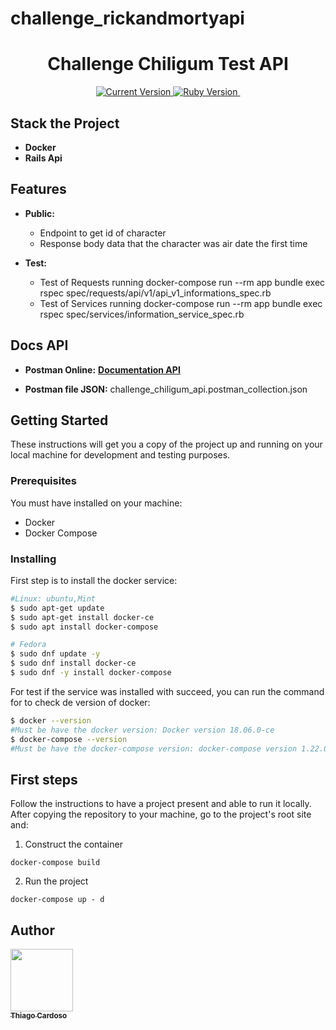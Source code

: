 # challenge_rickandmortyapi

<h1 align="center">Challenge Chiligum Test API</h1>

<p align="center">
  <a href="https://github.com/tiagoleal/coin_conversion">
    <img alt="Current Version" src="https://img.shields.io/badge/version-1.0.0 -blue.svg">
  </a>
  <a href="https://ruby-doc.org/core-2.7.1/">
    <img alt="Ruby Version" src="https://img.shields.io/badge/Ruby-2.7.1 -brightgreen.svg" target="_blank">
  </a>
  <a href="https://edgeguides.rubyonrails.org/6_0_release_notes.html">
    <img alt="" src="https://img.shields.io/badge/Rails-~> 6.0.2-blue.svg" target="_blank">
  </a>
</p>


## Stack the Project

- **Docker**
- **Rails Api**

## Features

- **Public:** 
   - Endpoint to get id of character
   - Response body data that the character was air date the first time

- **Test:** 
    - Test of Requests running docker-compose run --rm app bundle exec rspec spec/requests/api/v1/api_v1_informations_spec.rb
    - Test of Services running docker-compose run --rm app bundle exec rspec spec/services/information_service_spec.rb
    
## Docs API

  - **Postman Online:** [<b>Documentation API</b>](https://documenter.getpostman.com/view/2339597/TVmJhya9)

  - **Postman file JSON:** challenge_chiligum_api.postman_collection.json
  
  
## Getting Started

These instructions will get you a copy of the project up and running on your local machine for development and testing purposes.

### Prerequisites

You must have installed on your machine:

- Docker
- Docker Compose

### Installing

First step is to install the docker service:

```bash
#Linux: ubuntu,Mint
$ sudo apt-get update
$ sudo apt-get install docker-ce
$ sudo apt install docker-compose

# Fedora
$ sudo dnf update -y
$ sudo dnf install docker-ce
$ sudo dnf -y install docker-compose
```

For test if the service was installed with succeed, you can run the command for to check de version of docker:

```bash
$ docker --version
#Must be have the docker version: Docker version 18.06.0-ce
$ docker-compose --version
#Must be have the docker-compose version: docker-compose version 1.22.0
```

## First steps

Follow the instructions to have a project present and able to run it locally.
After copying the repository to your machine, go to the project's root site and:

1.  Construct the container

```
docker-compose build
```

2.  Run the project

```
docker-compose up - d
```
## Author

<!-- ALL-CONTRIBUTORS-LIST:START - Do not remove or modify this section -->
<!-- prettier-ignore -->
[<img src="https://avatars1.githubusercontent.com/u/1753070?s=460&v=4" width="100px;"/><br /><sub><b>Thiago Cardoso</b></sub>](https://github.com/Thiago-Cardoso)<br />
